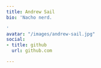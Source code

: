 ```yaml
---
title: Andrew Sail
bio: 'Nacho nerd.

'
avatar: "/images/andrew-sail.jpg"
social:
- title: github
  url: github.com

---
```

